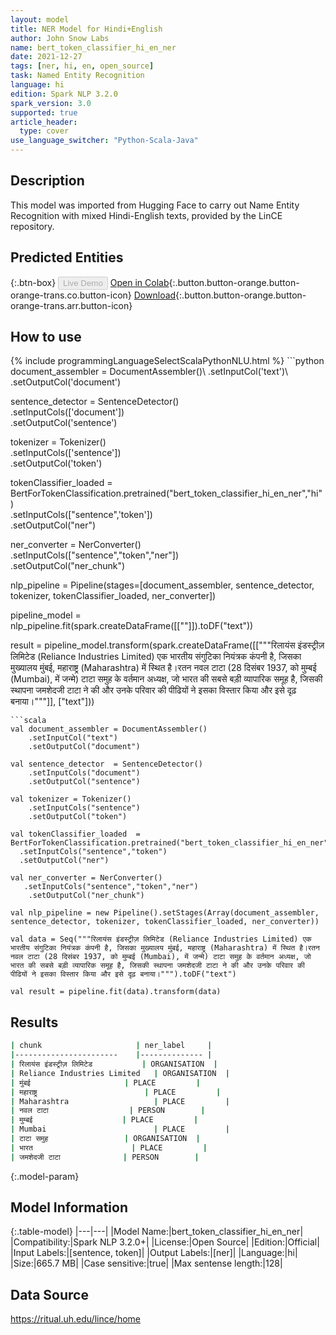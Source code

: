```yaml
---
layout: model
title: NER Model for Hindi+English
author: John Snow Labs
name: bert_token_classifier_hi_en_ner
date: 2021-12-27
tags: [ner, hi, en, open_source]
task: Named Entity Recognition
language: hi
edition: Spark NLP 3.2.0
spark_version: 3.0
supported: true
article_header:
  type: cover
use_language_switcher: "Python-Scala-Java"
---
```


## Description

This model was imported from Hugging Face to carry out Name Entity Recognition with mixed Hindi-English texts, provided by the LinCE repository.

## Predicted Entities



{:.btn-box}
<button class="button button-orange" disabled>Live Demo</button>
[Open in Colab](https://colab.research.google.com/github/JohnSnowLabs/spark-nlp-workshop/blob/master/tutorials/streamlit_notebooks/NER_HINDI_ENGLISH.ipynb){:.button.button-orange.button-orange-trans.co.button-icon}
[Download](https://s3.amazonaws.com/auxdata.johnsnowlabs.com/public/models/bert_token_classifier_hi_en_ner_hi_3.2.0_3.0_1640612846736.zip){:.button.button-orange.button-orange-trans.arr.button-icon}

## How to use



<div class="tabs-box" markdown="1">
{% include programmingLanguageSelectScalaPythonNLU.html %}
```python
document_assembler = DocumentAssembler()\
    .setInputCol('text')\
    .setOutputCol('document')

sentence_detector = SentenceDetector() \
    .setInputCols(['document'])\
    .setOutputCol('sentence')

tokenizer = Tokenizer()\
    .setInputCols(['sentence']) \
    .setOutputCol('token')

tokenClassifier_loaded = BertForTokenClassification.pretrained("bert_token_classifier_hi_en_ner","hi")\
  .setInputCols(["sentence",'token'])\
  .setOutputCol("ner")

ner_converter = NerConverter()\
        .setInputCols(["sentence","token","ner"])\
        .setOutputCol("ner_chunk")

nlp_pipeline = Pipeline(stages=[document_assembler, sentence_detector, tokenizer, tokenClassifier_loaded, ner_converter])

pipeline_model = nlp_pipeline.fit(spark.createDataFrame([[""]]).toDF("text"))

result = pipeline_model.transform(spark.createDataFrame([["""रिलायंस इंडस्ट्रीज़ लिमिटेड (Reliance Industries Limited) एक भारतीय संगुटिका नियंत्रक कंपनी है, जिसका मुख्यालय मुंबई, महाराष्ट्र (Maharashtra) में स्थित है।रतन नवल टाटा (28 दिसंबर 1937, को मुम्बई (Mumbai), में जन्मे) टाटा समुह के वर्तमान अध्यक्ष, जो भारत की सबसे बड़ी व्यापारिक समूह है, जिसकी स्थापना जमशेदजी टाटा ने की और उनके परिवार की पीढियों ने इसका विस्तार किया और इसे दृढ़ बनाया।"""]], ["text"]))
```
```scala
val document_assembler = DocumentAssembler() 
    .setInputCol("text") 
    .setOutputCol("document")

val sentence_detector  = SentenceDetector()
    .setInputCols("document")
    .setOutputCol("sentence")

val tokenizer = Tokenizer()
    .setInputCols("sentence") 
    .setOutputCol("token")

val tokenClassifier_loaded  = BertForTokenClassification.pretrained("bert_token_classifier_hi_en_ner","hi")
  .setInputCols("sentence","token")
  .setOutputCol("ner")

val ner_converter = NerConverter()
   .setInputCols("sentence","token","ner")
    .setOutputCol("ner_chunk")

val nlp_pipeline = new Pipeline().setStages(Array(document_assembler, sentence_detector, tokenizer, tokenClassifier_loaded, ner_converter))

val data = Seq("""रिलायंस इंडस्ट्रीज़ लिमिटेड (Reliance Industries Limited) एक भारतीय संगुटिका नियंत्रक कंपनी है, जिसका मुख्यालय मुंबई, महाराष्ट्र (Maharashtra) में स्थित है।रतन नवल टाटा (28 दिसंबर 1937, को मुम्बई (Mumbai), में जन्मे) टाटा समुह के वर्तमान अध्यक्ष, जो भारत की सबसे बड़ी व्यापारिक समूह है, जिसकी स्थापना जमशेदजी टाटा ने की और उनके परिवार की पीढियों ने इसका विस्तार किया और इसे दृढ़ बनाया।""").toDF("text")

val result = pipeline.fit(data).transform(data)
```
</div>

## Results

```bash
| chunk                 	| ner_label    	|
|-----------------------	|--------------	|
| रिलायंस इंडस्ट्रीज़ लिमिटेड           | ORGANISATION  |
| Reliance Industries Limited   | ORGANISATION  |
| मुंबई                   	| PLACE        	|
| महाराष्ट्र              	        | PLACE        	|
| Maharashtra                   | PLACE         | 
| नवल टाटा              	| PERSON       	|
| मुम्बई                  	| PLACE        	|
| Mumbai                        | PLACE         |
| टाटा समुह              	| ORGANISATION 	|
| भारत                  	| PLACE        	|
| जमशेदजी टाटा           	| PERSON       	|
```

{:.model-param}
## Model Information

{:.table-model}
|---|---|
|Model Name:|bert_token_classifier_hi_en_ner|
|Compatibility:|Spark NLP 3.2.0+|
|License:|Open Source|
|Edition:|Official|
|Input Labels:|[sentence, token]|
|Output Labels:|[ner]|
|Language:|hi|
|Size:|665.7 MB|
|Case sensitive:|true|
|Max sentense length:|128|

## Data Source

https://ritual.uh.edu/lince/home